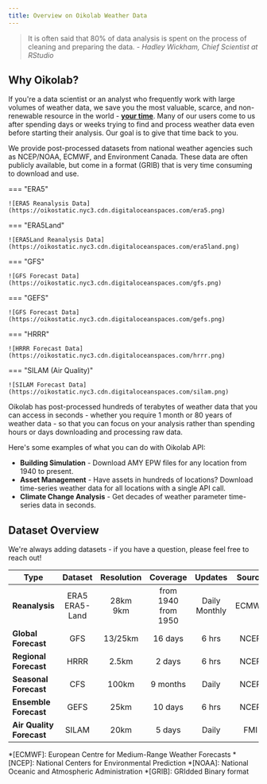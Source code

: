 ```yaml
---
title: Overview on Oikolab Weather Data 
---
```


> It is often said that 80% of data analysis is spent on the process of cleaning and preparing the data. *- Hadley Wickham, Chief Scientist at RStudio*

## Why Oikolab?

If you're a data scientist or an analyst who frequently work with large volumes of weather data, we save you the most valuable, scarce, and non-renewable resource in the world - **<u>your time</u>**. Many of our users come to us after spending days or weeks trying to find and process weather data even before starting their analysis. Our goal is to give that time back to you.

We provide post-processed datasets from national weather agencies such as NCEP/NOAA, ECMWF, and Environment Canada. These data are often publicly available, but come in a format (GRIB) that is very time consuming to download and use.


=== "ERA5"

    ![ERA5 Reanalysis Data](https://oikostatic.nyc3.cdn.digitaloceanspaces.com/era5.png)

=== "ERA5Land"

    ![ERA5Land Reanalysis Data](https://oikostatic.nyc3.cdn.digitaloceanspaces.com/era5land.png)

=== "GFS"

    ![GFS Forecast Data](https://oikostatic.nyc3.cdn.digitaloceanspaces.com/gfs.png)

=== "GEFS"

    ![GFS Forecast Data](https://oikostatic.nyc3.cdn.digitaloceanspaces.com/gefs.png)

=== "HRRR"

    ![HRRR Forecast Data](https://oikostatic.nyc3.cdn.digitaloceanspaces.com/hrrr.png)

=== "SILAM (Air Quality)"

    ![SILAM Forecast Data](https://oikostatic.nyc3.cdn.digitaloceanspaces.com/silam.png)


Oikolab has post-processed hundreds of terabytes of weather data that you can access in seconds - whether you require 1 month or 80 years of weather data - so that you can focus on your analysis rather than spending hours or days downloading and processing raw data.

Here's some examples of what you can do with Oikolab API:

* **Building Simulation** - Download AMY EPW files for any location from 1940 to present. 
* **Asset Management** - Have assets in hundreds of locations? Download time-series weather data for all locations with a single API call.
* **Climate Change Analysis** - Get decades of weather parameter time-series data in seconds.


## Dataset Overview

We're always adding datasets - if you have a question, please feel free to reach out!

| Type                        |       Dataset        |   Resolution   |         Coverage          |      Updates      | Source 
|-----------------------------|:--------------------:|:--------------:|:-------------------------:|:-----------------:| :----: 
| **Reanalysis**              | ERA5 <br/> ERA5-Land | 28km <br/> 9km | from 1940 <br/> from 1950 | Daily<br/>Monthly | ECMWF
| **Global<br/>  Forecast**   |         GFS          |    13/25km     |          16 days          |       6 hrs       | NCEP
| **Regional<br/>  Forecast** |         HRRR         |     2.5km      |          2 days           |       6 hrs       | NCEP
| **Seasonal<br/>  Forecast** |         CFS          |     100km      |         9 months          |       Daily       | NCEP
| **Ensemble Forecast**       |         GEFS         |      25km      |          10 days          |       6 hrs       | NCEP 
| **Air Quality Forecast**    |        SILAM         |      20km      |          5 days           |       Daily       | FMI

*[ECMWF]: European Centre for Medium-Range Weather Forecasts
*[NCEP]: National Centers for Environmental Prediction
*[NOAA]: National Oceanic and Atmospheric Administration
*[GRIB]: GRIdded Binary format
